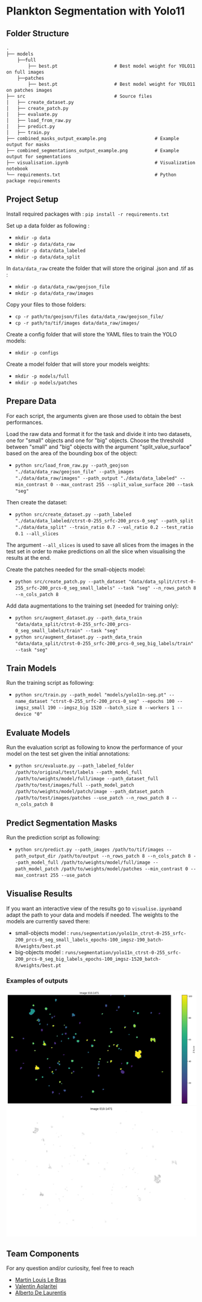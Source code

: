 # Plankton Segmentation with Yolo11

## Folder Structure

```
.
├── models
    ├──full                             
        ├── best.pt                     # Best model weight for YOLO11 on full images
    ├──patches
        ├── best.pt                     # Best model weight for YOLO11 on patches images
├── src                                 # Source files
│   ├── create_dataset.py
│   ├── create_patch.py
│   ├── evaluate.py
│   ├── load_from_raw.py
│   ├── predict.py
│   ├── train.py
├── combined_masks_output_example.png                  # Example output for masks
├── combined_segmentations_output_example.png          # Example output for segmentations
├── visualisation.ipynb                                # Visualization notebook
└── requirements.txt                                   # Python package requirements
```


## Project Setup

Install required packages with :
`pip install -r requirements.txt`

Set up a data folder as following : 
- `mkdir -p data`
- `mkdir -p data/data_raw`
- `mkdir -p data/data_labeled`
- `mkdir -p data/data_split`

In `data/data_raw` create the folder that will store the original .json and .tif as :
- `mkdir -p data/data_raw/geojson_file`
- `mkdir -p data/data_raw/images`

Copy your files to those folders:
- `cp -r path/to/geojson/files data/data_raw/geojson_file/`
- `cp -r path/to/tif/images data/data_raw/images/`

Create a config folder that will store the YAML files to train the YOLO models:
- `mkdir -p configs`

Create a model folder that will store your models weights:
- `mkdir -p models/full`
- `mkdir -p models/patches`

## Prepare Data

For each script, the arguments given are those used to obtain the best performances.

Load the raw data and format it for the task and divide it into two datasets, one for "small" objects and one for "big" objects. Choose the threshold between "small" and "big" objects with the argument "split_value_surface" based on the area of the bounding box of the object:

- `python src/load_from_raw.py --path_geojson "./data/data_raw/geojson_file" --path_images "./data/data_raw/images" --path_output "./data/data_labeled" --min_contrast 0 --max_contrast 255 --split_value_surface 200 --task "seg"`

Then create the dataset:

- `python src/create_dataset.py --path_labeled "./data/data_labeled/ctrst-0-255_srfc-200_prcs-0_seg" --path_split "./data/data_split" --train_ratio 0.7 --val_ratio 0.2 --test_ratio 0.1 --all_slices`

The argument `--all_slices` is used to save all slices from the images in the test set in order to make predictions on all the slice when visualising the results at the end. 

Create the patches needed for the small-objects model:

- `python src/create_patch.py --path_dataset "data/data_split/ctrst-0-255_srfc-200_prcs-0_seg_small_labels" --task "seg" --n_rows_patch 8 --n_cols_patch 8`

Add data augmentations to the training set (needed for training only):

- `python src/augment_dataset.py --path_data_train "data/data_split/ctrst-0-255_srfc-200_prcs-0_seg_small_labels/train" --task "seg"`
- `python src/augment_dataset.py --path_data_train "data/data_split/ctrst-0-255_srfc-200_prcs-0_seg_big_labels/train" --task "seg"`

## Train Models

Run the training script as following:

- `python src/train.py --path_model "models/yolo11n-seg.pt" --name_dataset "ctrst-0-255_srfc-200_prcs-0_seg" --epochs 100 --imgsz_small 190 --imgsz_big 1520 --batch_size 8 --workers 1 --device "0"`

## Evaluate Models

Run the evaluation script as following to know the performance of your model on the test set given the initial annotations:

- `python src/evaluate.py --path_labeled_folder /path/to/original/test/labels --path_model_full /path/to/weights/model/full/image --path_dataset_full /path/to/test/images/full --path_model_patch /path/to/weights/model/patch/image --path_dataset_patch /path/to/test/images/patches --use_patch --n_rows_patch 8 --n_cols_patch 8`

## Predict Segmentation Masks

Run the prediction script as following:

- `python src/predict.py --path_images /path/to/tif/images --path_output_dir /path/to/output --n_rows_patch 8 --n_cols_patch 8 --path_model_full /path/to/weights/model/full/image --path_model_patch /path/to/weights/model/patches --min_contrast 0 --max_contrast 255 --use_patch`

## Visualise Results

If you want an interactive view of the results go to `visualise.ipynb`and adapt the path to your data and models if needed.
The weights to the models are currently saved there:

- small-objects model : `runs/segmentation/yolo11n_ctrst-0-255_srfc-200_prcs-0_seg_small_labels_epochs-100_imgsz-190_batch-8/weights/best.pt`
- big-objects model : `runs/segmentation/yolo11n_ctrst-0-255_srfc-200_prcs-0_seg_big_labels_epochs-100_imgsz-1520_batch-8/weights/best.pt`

### Examples of outputs

![Combined Masks](combined_masks_output_example.png)
![Combined Segmentations](combined_segmentations_output_example.png)

## Team Components
For any question and/or curiosity, feel free to reach
* [Martin Louis Le Bras](mailto:martin.lebras@epfl.ch)
* [Valentin Aolaritei](mailto:valentin.aolaritei@epfl.ch)
* [Alberto De Laurentis](mailto:alberto.delaurentis@epfl.ch)
